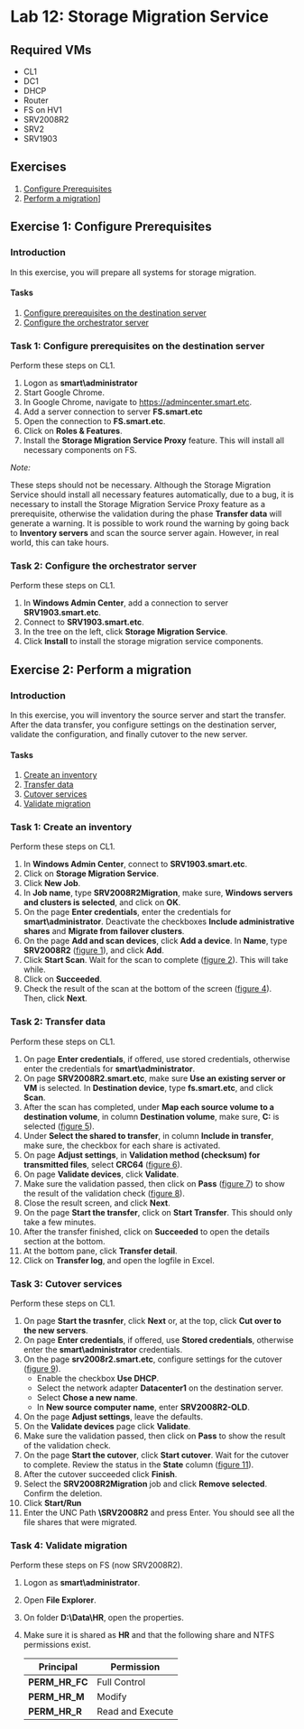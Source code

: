 # Lab 12: Storage Migration Service

## Required VMs

* CL1
* DC1
* DHCP
* Router
* FS on HV1
* SRV2008R2
* SRV2
* SRV1903

## Exercises

1. [Configure Prerequisites](#exercise-1-configure-prerequisites)
1. [Perform a migration](#exercise-2-perform-a-migration)]

## Exercise 1: Configure Prerequisites

### Introduction

In this exercise, you will prepare all systems for storage migration.

#### Tasks

1. [Configure prerequisites on the destination server](#task-1-configure-prerequisites-on-the-destination-server)
1. [Configure the orchestrator server](#task-2-configure-the-orchestrator-server)

### Task 1: Configure prerequisites on the destination server

Perform these steps on CL1.

1. Logon as **smart\administrator**
1. Start Google Chrome.
1. In Google Chrome, navigate to <https://admincenter.smart.etc>.
1. Add a server connection to server **FS.smart.etc**
1. Open the connection to **FS.smart.etc**.
1. Click on **Roles & Features**.
1. Install the **Storage Migration Service Proxy** feature. This will install all necessary components on FS.

*Note:*

These steps should not be necessary. Although the Storage Migration Service should install all necessary features automatically, due to a bug, it is necessary to install the Storage Migration Service Proxy feature as a prerequisite, otherwise the validation during the phase **Transfer data** will generate a warning. It is possible to work round the warning by going back to **Inventory servers** and scan the source server again. However, in real world, this can take hours.

### Task 2: Configure the orchestrator server

Perform these steps on CL1.

1. In **Windows Admin Center**, add a connection to server **SRV1903.smart.etc**.
1. Connect to **SRV1903.smart.etc**.
1. In the tree on the left, click **Storage Migration Service**.
1. Click **Install** to install the storage migration service components.

## Exercise 2: Perform a migration

### Introduction

In this exercise, you will inventory the source server and start the transfer. After the data transfer, you configure settings on the destination server, validate the configuration, and finally cutover to the new server.

#### Tasks

1. [Create an inventory](#task-1-create-an-inventory)
1. [Transfer data](#task-2-transfer-data)
1. [Cutover services](#task-3-cutover-services)
1. [Validate migration](#task-4-validate-migration)

### Task 1: Create an inventory

Perform these steps on CL1.

1. In **Windows Admin Center**, connect to **SRV1903.smart.etc**.
1. Click on **Storage Migration Service**.
1. Click **New Job**.
1. In **Job name**, type **SRV2008R2Migration**, make sure, **Windows servers and clusters is selected**, and click on **OK**.
1. On the page **Enter credentials**, enter the credentials for **smart\administrator**. Deactivate the checkboxes **Include administrative shares** and **Migrate from failover clusters**.
1. On the page **Add and scan devices**, click **Add a device**. In **Name**, type **SRV2008R2** ([figure 1]), and click **Add**.
1. Click **Start Scan**. Wait for the scan to complete ([figure 2]). This will take while.
1. Click on **Succeeded**.
1. Check the result of the scan at the bottom of the screen ([figure 4]). Then, click **Next**.

### Task 2: Transfer data

Perform these steps on CL1.

1. On page **Enter credentials**, if offered, use stored credentials, otherwise enter the credentials for **smart\administrator**.
1. On page **SRV2008R2.smart.etc**, make sure **Use an existing server or VM** is selected. In **Destination device**, type **fs.smart.etc**, and click **Scan**.
1. After the scan has completed, under **Map each source volume to a destination volume**, in column **Destination volume**, make sure, **C:** is selected ([figure 5]).
1. Under **Select the shared to transfer**, in column **Include in transfer**, make sure, the checkbox for each share is activated.
1. On page **Adjust settings**, in **Validation method (checksum) for transmitted files**, select **CRC64** ([figure 6]).
1. On page **Validate devices**, click **Validate**.
1. Make sure the validation passed, then click on **Pass** ([figure 7]) to show the result of the validation check ([figure 8]).
1. Close the result screen, and click **Next**.
1. On the page **Start the transfer**, click on **Start Transfer**. This should only take a few minutes.
1. After the transfer finished, click on **Succeeded** to open the details section at the bottom.
1. At the bottom pane, click **Transfer detail**.
1. Click on **Transfer log**, and open the logfile in Excel.

### Task 3: Cutover services

Perform these steps on CL1.

1. On page **Start the trasnfer**, click **Next** or, at the top, click **Cut over to the new servers**.
1. On page **Enter credentials**, if offered, use **Stored credentials**, otherwise enter the **smart\administrator** credentials.
1. On the page **srv2008r2.smart.etc**, configure settings for the cutover ([figure 9]).
   * Enable the checkbox **Use DHCP**.
   * Select the network adapter **Datacenter1** on the destination server.
   * Select **Chose a new name**.
   * In **New source computer name**, enter **SRV2008R2-OLD**.
1. On the page **Adjust settings**, leave the defaults.
1. On the **Validate devices** page click **Validate**.
1. Make sure the validation passed, then click on **Pass** to show the result of the validation check.
1. On the page **Start the cutover**, click **Start cutover**. Wait for the cutover to complete. Review the status in the **State** column ([figure 11]).
1. After the cutover succeeded click **Finish**.
1. Select the **SRV2008R2Migration** job and click **Remove selected**. Confirm the deletion.
1. Click **Start/Run**
1. Enter the UNC Path **\\SRV2008R2** and press Enter. You should see all the file shares that were migrated.

### Task 4: Validate migration

Perform these steps on FS (now SRV2008R2).

1. Logon as **smart\administrator**.
1. Open **File Explorer**.
1. On folder **D:\Data\HR**, open the properties.
1. Make sure it is shared as **HR** and that the following share and NTFS permissions exist.

   | Principal      | Permission       |
   | -------------- | ---------------- |
   | **PERM_HR_FC** | Full Control     |
   | **PERM_HR_M**  | Modify           |
   | **PERM_HR_R**  | Read and Execute |

[figure 1]: images/Lab12/figure01.png
[figure 2]: images/Lab12/figure02.png
[figure 3]: images/Lab12/figure03.png
[figure 4]: images/Lab12/figure04.png
[figure 5]: images/Lab12/figure05.png
[figure 6]: images/Lab12/figure06.png
[figure 7]: images/Lab12/figure07.png
[figure 8]: images/Lab12/figure08.png
[figure 9]: images/Lab12/figure09.png
[figure 10]: images/Lab12/figure10.png
[figure 11]: images/Lab12/figure11.png
